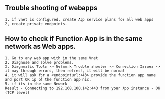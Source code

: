 ## Trouble shooting of webapps
```
1. if vnet is configured, create App service plans for all web apps
2, create private endpoints.
```
## How to check if Function App is in the same network as Web apps.
```
1. Go to any web app with in the same Vnet
2. Diagnose and solve problems.
3. Diagnostic Tools -> Network Trouble shooter -> Connection Issues -> it may through errors, then refresh, it will be normal
4. it will ask for a <endpointurl:443> provide the function app name and port OR ip of the function app nic.
5. if its in the same Nework
Result - Connecting to 192.168.100.142:443 from your App instance - OK (TCP level)

```
